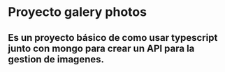 # Proyecto galery photos

## Es un proyecto básico de como usar typescript junto con mongo para crear un API para la gestion de imagenes.
